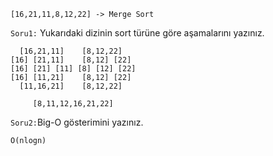 ```text
[16,21,11,8,12,22] -> Merge Sort
```
`Soru1:` Yukarıdaki dizinin sort türüne göre aşamalarını yazınız.
```text
  [16,21,11]    [8,12,22]
[16] [21,11]    [8,12] [22]
[16] [21] [11] [8] [12] [22]
[16] [11,21]    [8,12] [22]
  [11,16,21]    [8,12,22]

     [8,11,12,16,21,22]
```
`Soru2:`Big-O gösterimini yazınız.
```text
O(nlogn)
```
